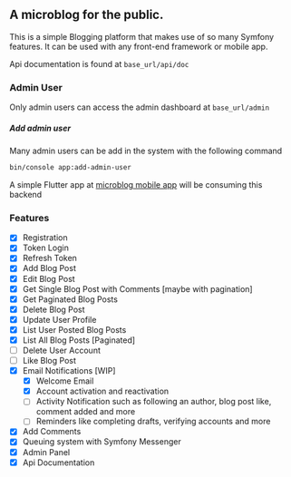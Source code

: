 ## A microblog for the public.

This is a simple Blogging platform that makes use of so many Symfony features.
It can be used with any front-end framework or mobile app.

Api documentation is found at `base_url/api/doc`

### Admin User
Only admin users can access the admin dashboard at `base_url/admin`

##### Add admin user
Many admin users can be add in the system with the following command
```bash
bin/console app:add-admin-user
```

A simple Flutter app at [microblog mobile app](https://github.com/abdellahrk/microblog-mobile-app) will be consuming this backend 

### Features 
 - [x] Registration 
 - [x] Token Login 
 - [x] Refresh Token
 - [x] Add Blog Post
 - [x] Edit Blog Post
 - [x] Get Single Blog Post with Comments [maybe with pagination]
 - [x] Get Paginated Blog Posts
 - [x] Delete Blog Post
 - [x] Update User Profile
 - [x] List User Posted Blog Posts
 - [x] List All Blog Posts [Paginated]
 - [ ] Delete User Account
 - [ ] Like Blog Post
 - [x] Email Notifications [WIP]
   - [x] Welcome Email
   - [x] Account activation and reactivation
   - [ ] Activity Notification such as following an author, blog post like, comment added and more
   - [ ] Reminders like completing drafts, verifying accounts and more
 - [x] Add Comments
 - [x] Queuing system with Symfony Messenger
 - [x] Admin Panel
 - [x] Api Documentation
